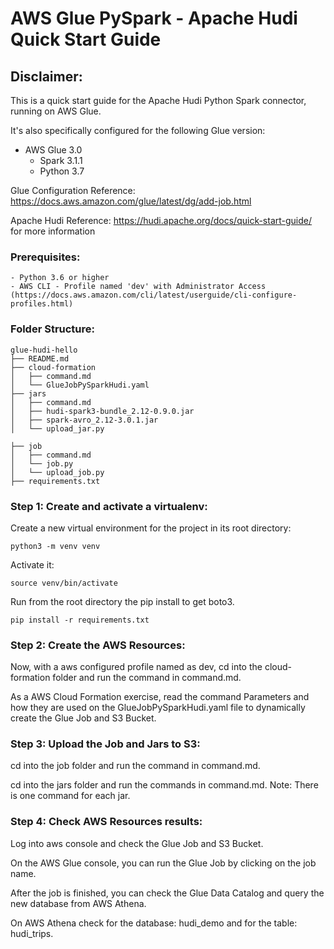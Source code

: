 # AWS Glue PySpark - Apache Hudi Quick Start Guide

## Disclaimer:
This is a quick start guide for the Apache Hudi Python Spark connector, running on AWS Glue.

It's also specifically configured for the following Glue version:
- AWS Glue 3.0
    * Spark 3.1.1 
    * Python 3.7

Glue Configuration Reference: https://docs.aws.amazon.com/glue/latest/dg/add-job.html

Apache Hudi Reference: https://hudi.apache.org/docs/quick-start-guide/ for more information

### Prerequisites:
    - Python 3.6 or higher
    - AWS CLI - Profile named 'dev' with Administrator Access (https://docs.aws.amazon.com/cli/latest/userguide/cli-configure-profiles.html)
    
### Folder Structure:

```
glue-hudi-hello
├── README.md
├── cloud-formation
│   ├── command.md
│   └── GlueJobPySparkHudi.yaml
├── jars
│   ├── command.md
│   ├── hudi-spark3-bundle_2.12-0.9.0.jar
│   ├── spark-avro_2.12-3.0.1.jar
│   └── upload_jar.py

├── job
│   ├── command.md
│   └── job.py
│   └── upload_job.py
├── requirements.txt

```

### Step 1: Create and activate a virtualenv:

Create a new virtual environment for the project in its root directory:

```
python3 -m venv venv
```

Activate it:

```
source venv/bin/activate
```

Run from the root directory the pip install to get boto3.

```
pip install -r requirements.txt
```

### Step 2: Create the AWS Resources:

Now, with a aws configured profile named as dev, cd into the cloud-formation folder and run the command in command.md.

As a AWS Cloud Formation exercise, read the command Parameters and how they are used on the GlueJobPySparkHudi.yaml file to dynamically create the Glue Job and S3 Bucket.

### Step 3: Upload the Job and Jars to S3:
cd into the job folder and run the command in command.md.

cd into the jars folder and run the commands in command.md. Note: There is one command for each jar.

### Step 4: Check AWS Resources results:

Log into aws console and check the Glue Job and S3 Bucket.

On the AWS Glue console, you can run the Glue Job by clicking on the job name.

After the job is finished, you can check the Glue Data Catalog and query the new database from AWS Athena.

On AWS Athena check for the database: hudi_demo and for the table: hudi_trips.


